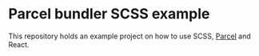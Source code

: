 # Parcel bundler SCSS example
This repository holds an example project on how to use SCSS, [Parcel](https://github.com/parcel-bundler/parcel) and React.
